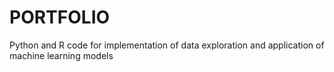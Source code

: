 # PORTFOLIO
Python and R code for implementation of data exploration and application of machine learning models

